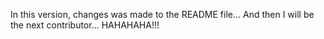 In this version, changes was made to the README file...
And then I will be the next contributor... HAHAHAHA!!!
